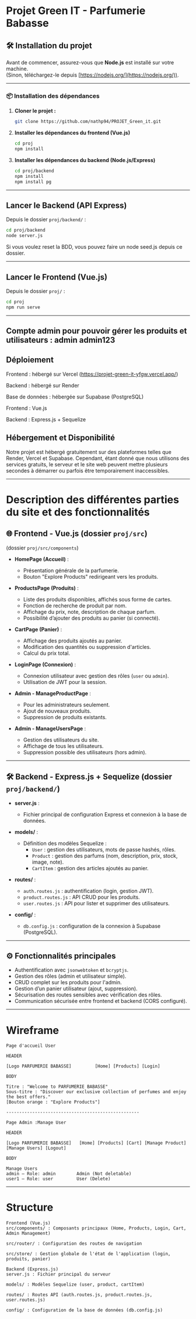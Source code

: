 # Projet Green IT - Parfumerie Babasse

## 🛠️ Installation du projet

Avant de commencer, assurez-vous que **Node.js** est installé sur votre machine.  
(Sinon, téléchargez-le depuis [https://nodejs.org/](https://nodejs.org/)).

---

### 📦 Installation des dépendances

1. **Cloner le projet :**
   ```bash
   git clone https://github.com/nathp94/PROJET_Green_it.git
   ```


2. **Installer les dépendances du frontend (Vue.js)**
   ```bash
   cd proj
   npm install
   ```

3. **Installer les dépendances du backend (Node.js/Express)**
   ```bash
   cd proj/backend
   npm install
   npm install pg
   ```



---

## Lancer le Backend (API Express)

Depuis le dossier `proj/backend/` :

   ```bash
   cd proj/backend
   node server.js
   ```
Si vous voulez reset la BDD, vous pouvez faire un node seed.js depuis ce dossier.

---

## Lancer le Frontend (Vue.js)

Depuis le dossier `proj/` :

   ```bash
   cd proj
   npm run serve
   ```

---

Compte admin pour pouvoir gérer les produits et utilisateurs : 
admin
admin123
---

## Déploiement

Frontend : hébergé sur Vercel (https://projet-green-it-yfgw.vercel.app/)

Backend : hébergé sur Render

Base de données : hébergée sur Supabase (PostgreSQL)

Frontend : Vue.js

Backend : Express.js + Sequelize

## Hébergement et Disponibilité

Notre projet est hébergé gratuitement sur des plateformes telles que Render, Vercel et Supabase.
Cependant, étant donné que nous utilisons des services gratuits, le serveur et le site web peuvent mettre plusieurs secondes à démarrer ou parfois être temporairement inaccessibles.

---


# Description des différentes parties du site et des fonctionnalités

## 🌐 Frontend - Vue.js (dossier `proj/src`)

(dossier `proj/src/components`)
- **HomePage (Accueil)** :
  - Présentation générale de la parfumerie.
  - Bouton "Explore Products" redirigeant vers les produits.
  
- **ProductsPage (Produits)** :
  - Liste des produits disponibles, affichés sous forme de cartes.
  - Fonction de recherche de produit par nom.
  - Affichage du prix, note, description de chaque parfum.
  - Possibilité d’ajouter des produits au panier (si connecté).

- **CartPage (Panier)** :
  - Affichage des produits ajoutés au panier.
  - Modification des quantités ou suppression d'articles.
  - Calcul du prix total.

- **LoginPage (Connexion)** :
  - Connexion utilisateur avec gestion des rôles (`user` ou `admin`).
  - Utilisation de JWT pour la session.

- **Admin - ManageProductPage** :
  - Pour les administrateurs seulement.
  - Ajout de nouveaux produits.
  - Suppression de produits existants.

- **Admin - ManageUsersPage** :
  - Gestion des utilisateurs du site.
  - Affichage de tous les utilisateurs.
  - Suppression possible des utilisateurs (hors admin).

---

## 🛠️ Backend - Express.js + Sequelize (dossier `proj/backend/`)

- **server.js** :
  - Fichier principal de configuration Express et connexion à la base de données.

- **models/** :
  - Définition des modèles Sequelize :
    - `User` : gestion des utilisateurs, mots de passe hashés, rôles.
    - `Product` : gestion des parfums (nom, description, prix, stock, image, note).
    - `CartItem` : gestion des articles ajoutés au panier.

- **routes/** :
  - `auth.routes.js` : authentification (login, gestion JWT).
  - `product.routes.js` : API CRUD pour les produits.
  - `user.routes.js` : API pour lister et supprimer des utilisateurs.

- **config/** :
  - `db.config.js` : configuration de la connexion à Supabase (PostgreSQL).

---

## ⚙️ Fonctionnalités principales

- Authentification avec `jsonwebtoken` et `bcryptjs`.
- Gestion des rôles (admin et utilisateur simple).
- CRUD complet sur les produits pour l'admin.
- Gestion d’un panier utilisateur (ajout, suppression).
- Sécurisation des routes sensibles avec vérification des rôles.
- Communication sécurisée entre frontend et backend (CORS configuré).


---


# Wireframe
```
Page d'accueil User

HEADER

[Logo PARFUMERIE BABASSE]         [Home] [Products] [Login]

BODY

Titre : "Welcome to PARFUMERIE BABASSE"
Sous-titre : "Discover our exclusive collection of perfumes and enjoy the best offers."
[Bouton orange : "Explore Products"]

---------------------------------------------------

Page Admin :Manage User

HEADER

[Logo PARFUMERIE BABASSE]   [Home] [Products] [Cart] [Manage Product] [Manage Users] [Logout]

BODY

Manage Users
admin — Role: admin        Admin (Not deletable)
user1 — Role: user         User (Delete)
```
---

# Structure

```
Frontend (Vue.js)
src/components/ : Composants principaux (Home, Products, Login, Cart, Admin Management)

src/router/ : Configuration des routes de navigation

src/store/ : Gestion globale de l'état de l'application (login, produits, panier)

Backend (Express.js)
server.js : Fichier principal du serveur

models/ : Modèles Sequelize (user, product, cartItem)

routes/ : Routes API (auth.routes.js, product.routes.js, user.routes.js)

config/ : Configuration de la base de données (db.config.js)

```

